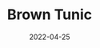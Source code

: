---
title: Brown Tunic
date: 2022-04-25
Author: CookieCrisp
base: Tunic
images: [
    "https://media.discordapp.net/attachments/985234155568762950/985235371271020604/unknown.png",
    "https://media.discordapp.net/attachments/985234155568762950/985546615764967494/unknown.png"
]
dlink: "https://github.com/JumpKingPlus/JumpKingPlus.github.io/raw/www/reskins/clothing/Brown%20Tunic.zip"
---